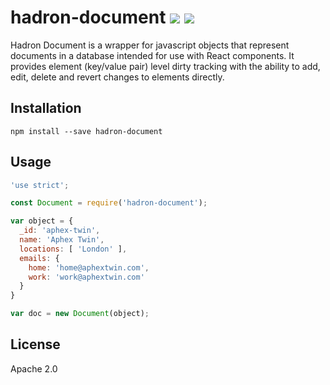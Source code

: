 # hadron-document [![][travis_img]][travis_url] [![][npm_img]][npm_url]

Hadron Document is a wrapper for javascript objects that represent documents
in a database intended for use with React components. It provides element
(key/value pair) level dirty tracking with the ability to add, edit, delete
and revert changes to elements directly.

## Installation

```
npm install --save hadron-document
```

## Usage

```javascript
'use strict';

const Document = require('hadron-document');

var object = {
  _id: 'aphex-twin',
  name: 'Aphex Twin',
  locations: [ 'London' ],
  emails: {
    home: 'home@aphextwin.com',
    work: 'work@aphextwin.com'
  }
}

var doc = new Document(object);
```

## License

Apache 2.0

[travis_img]: https://img.shields.io/travis/mongodb-js/hadron-document.svg?style=flat-square
[travis_url]: https://travis-ci.org/mongodb-js/hadron-document
[npm_img]: https://img.shields.io/npm/v/hadron-document.svg?style=flat-square
[npm_url]: https://www.npmjs.org/package/hadron-document
